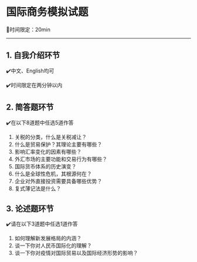 # 国际商务模拟试题

:checkered_flag:时间限定：20min

---

## 1. 自我介绍环节

:heavy_check_mark:中文、English均可

:heavy_check_mark:时间限定在两分钟以内

## 2. 简答题环节

:heavy_check_mark:在以下8道题中任选5道作答

1. 关税的分类，什么是关税减让？
2. 什么是贸易保护？其理论主要有哪些？
3. 影响汇率变化的因素有哪些？
4. 外汇市场的主要功能和交易行为有哪些？
5. 国际货币体系的历史演变？
6. 什么是全球性危机，其根源何在？
7. 企业对外直接投资需要具备哪些优势？
8. 复式薄记法是什么？

## 3. 论述题环节

:heavy_check_mark:请在以下3道题中任选1道作答

1. 如何理解新发展格局的内涵？
2. 谈一下你对人民币国际化的理解？
3. 谈一下你对疫情对国际贸易以及国际经济形势的影响？

